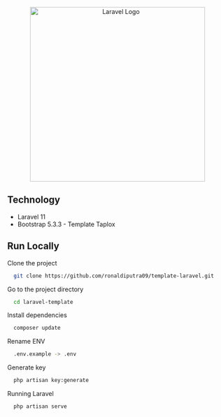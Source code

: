 <p align="center"><a href="https://laravel.com" target="_blank"><img src="https://raw.githubusercontent.com/laravel/art/master/logo-lockup/5%20SVG/2%20CMYK/1%20Full%20Color/laravel-logolockup-cmyk-red.svg" width="400" alt="Laravel Logo"></a></p>

## Technology

- Laravel 11
- Bootstrap 5.3.3 - Template Taplox

## Run Locally

Clone the project

```bash
  git clone https://github.com/ronaldiputra09/template-laravel.git
```

Go to the project directory

```bash
  cd laravel-template
```

Install dependencies

```bash
  composer update
```

Rename ENV

```bash
  .env.example -> .env
```

Generate key

```bash
  php artisan key:generate
```

Running Laravel

```bash
  php artisan serve
```

